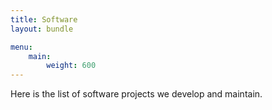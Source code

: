 ```yaml
---
title: Software
layout: bundle 

menu: 
    main:
        weight: 600
---
```


Here is the list of software projects we develop and maintain.

